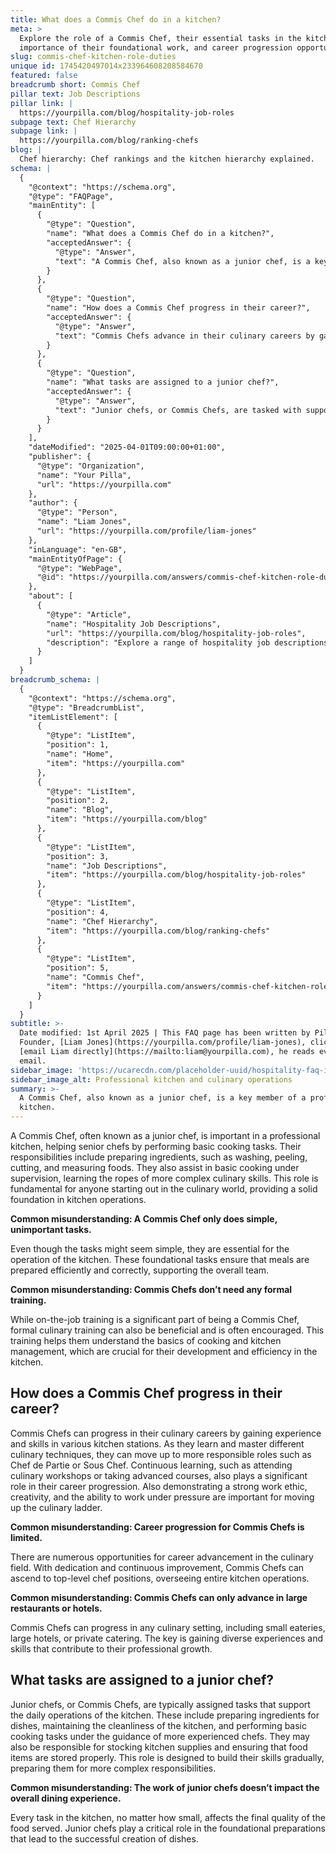 ```yaml
---
title: What does a Commis Chef do in a kitchen?
meta: >
  Explore the role of a Commis Chef, their essential tasks in the kitchen, the
  importance of their foundational work, and career progression opportunities.
slug: commis-chef-kitchen-role-duties
unique id: 1745420497014x233964608208584670
featured: false
breadcrumb short: Commis Chef
pillar text: Job Descriptions
pillar link: |
  https://yourpilla.com/blog/hospitality-job-roles
subpage text: Chef Hierarchy
subpage link: |
  https://yourpilla.com/blog/ranking-chefs
blog: |
  Chef hierarchy: Chef rankings and the kitchen hierarchy explained.
schema: |
  {
    "@context": "https://schema.org",
    "@type": "FAQPage",
    "mainEntity": [
      {
        "@type": "Question",
        "name": "What does a Commis Chef do in a kitchen?",
        "acceptedAnswer": {
          "@type": "Answer",
          "text": "A Commis Chef, also known as a junior chef, is a key member of a professional kitchen. Their duties include preparing ingredients such as washing, peeling, cutting, and measuring foods, and assisting in basic cooking operations under supervision. This role is essential for anyone starting a culinary career, providing a foundational understanding of kitchen procedures."
        }
      },
      {
        "@type": "Question",
        "name": "How does a Commis Chef progress in their career?",
        "acceptedAnswer": {
          "@type": "Answer",
          "text": "Commis Chefs advance in their culinary careers by gaining experience and proficiency at different kitchen stations, learning various culinary techniques. This progression allows them to ascend to more senior roles such as Chef de Partie or Sous Chef. Continuous learning through culinary workshops or advanced courses, paired with strong work ethics and creativity, are also crucial for career advancement."
        }
      },
      {
        "@type": "Question",
        "name": "What tasks are assigned to a junior chef?",
        "acceptedAnswer": {
          "@type": "Answer",
          "text": "Junior chefs, or Commis Chefs, are tasked with supporting the daily operations of the kitchen. Their responsibilities include preparing ingredients for dishes, maintaining kitchen cleanliness, and executing basic cooking tasks under senior chef guidance. They also handle stocking kitchen supplies and proper storage of food items. These activities are critical as they build the skills needed for more complex responsibilities."
        }
      }
    ],
    "dateModified": "2025-04-01T09:00:00+01:00",
    "publisher": {
      "@type": "Organization",
      "name": "Your Pilla",
      "url": "https://yourpilla.com"
    },
    "author": {
      "@type": "Person",
      "name": "Liam Jones",
      "url": "https://yourpilla.com/profile/liam-jones"
    },
    "inLanguage": "en-GB",
    "mainEntityOfPage": {
      "@type": "WebPage",
      "@id": "https://yourpilla.com/answers/commis-chef-kitchen-role-duties"
    },
    "about": [
      {
        "@type": "Article",
        "name": "Hospitality Job Descriptions",
        "url": "https://yourpilla.com/blog/hospitality-job-roles",
        "description": "Explore a range of hospitality job descriptions that guide on deciding specific duties and tasks for various roles within your business."
      }
    ]
  }
breadcrumb_schema: |
  {
    "@context": "https://schema.org",
    "@type": "BreadcrumbList",
    "itemListElement": [
      {
        "@type": "ListItem",
        "position": 1,
        "name": "Home",
        "item": "https://yourpilla.com"
      },
      {
        "@type": "ListItem",
        "position": 2,
        "name": "Blog",
        "item": "https://yourpilla.com/blog"
      },
      {
        "@type": "ListItem",
        "position": 3,
        "name": "Job Descriptions",
        "item": "https://yourpilla.com/blog/hospitality-job-roles"
      },
      {
        "@type": "ListItem",
        "position": 4,
        "name": "Chef Hierarchy",
        "item": "https://yourpilla.com/blog/ranking-chefs"
      },
      {
        "@type": "ListItem",
        "position": 5,
        "name": "Commis Chef",
        "item": "https://yourpilla.com/answers/commis-chef-kitchen-role-duties"
      }
    ]
  }
subtitle: >-
  Date modified: 1st April 2025 | This FAQ page has been written by Pilla
  Founder, [Liam Jones](https://yourpilla.com/profile/liam-jones), click to
  [email Liam directly](https://mailto:liam@yourpilla.com), he reads every
  email.
sidebar_image: 'https://ucarecdn.com/placeholder-uuid/hospitality-faq-image.jpg'
sidebar_image_alt: Professional kitchen and culinary operations
summary: >-
  A Commis Chef, also known as a junior chef, is a key member of a professional
  kitchen.
---
```

A Commis Chef, often known as a junior chef, is important in a professional kitchen, helping senior chefs by performing basic cooking tasks. Their responsibilities include preparing ingredients, such as washing, peeling, cutting, and measuring foods. They also assist in basic cooking under supervision, learning the ropes of more complex culinary skills. This role is fundamental for anyone starting out in the culinary world, providing a solid foundation in kitchen operations.

**Common misunderstanding: A Commis Chef only does simple, unimportant tasks.**

Even though the tasks might seem simple, they are essential for the operation of the kitchen. These foundational tasks ensure that meals are prepared efficiently and correctly, supporting the overall team.

**Common misunderstanding: Commis Chefs don’t need any formal training.**

While on-the-job training is a significant part of being a Commis Chef, formal culinary training can also be beneficial and is often encouraged. This training helps them understand the basics of cooking and kitchen management, which are crucial for their development and efficiency in the kitchen.

## How does a Commis Chef progress in their career?

Commis Chefs can progress in their culinary careers by gaining experience and skills in various kitchen stations. As they learn and master different culinary techniques, they can move up to more responsible roles such as Chef de Partie or Sous Chef. Continuous learning, such as attending culinary workshops or taking advanced courses, also plays a significant role in their career progression. Also demonstrating a strong work ethic, creativity, and the ability to work under pressure are important for moving up the culinary ladder.

**Common misunderstanding: Career progression for Commis Chefs is limited.**

There are numerous opportunities for career advancement in the culinary field. With dedication and continuous improvement, Commis Chefs can ascend to top-level chef positions, overseeing entire kitchen operations.

**Common misunderstanding: Commis Chefs can only advance in large restaurants or hotels.**

Commis Chefs can progress in any culinary setting, including small eateries, large hotels, or private catering. The key is gaining diverse experiences and skills that contribute to their professional growth.

## What tasks are assigned to a junior chef?

Junior chefs, or Commis Chefs, are typically assigned tasks that support the daily operations of the kitchen. These include preparing ingredients for dishes, maintaining the cleanliness of the kitchen, and performing basic cooking tasks under the guidance of more experienced chefs. They may also be responsible for stocking kitchen supplies and ensuring that food items are stored properly. This role is designed to build their skills gradually, preparing them for more complex responsibilities.

**Common misunderstanding: The work of junior chefs doesn’t impact the overall dining experience.**

Every task in the kitchen, no matter how small, affects the final quality of the food served. Junior chefs play a critical role in the foundational preparations that lead to the successful creation of dishes.
